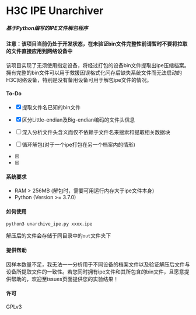 # H3C IPE Unarchiver

##### 基于Python编写的IPE文件解包程序



<h4>注意：该项目当前仍处于开发状态，在未验证bin文件完整性前请暂时不要将拉取的文件直接应用到网络设备中</h4>

该项目实现了无须使用指定设备，将经过打包的设备bin文件提取出ipe压缩档案。拥有完整的bin文件可以用于救援因误格式化闪存后缺失系统文件而无法启动的H3C网络设备，特别是没有备用设备可用于解包ipe文件的情况。



#### To-Do

- [x] 提取文件名已知的bin文件
- [x] 区分Little-endian及Big-endian编码的文件头信息
- [ ] 深入分析文件头含义而仅不依赖于文件名来搜索和提取相关数据块
- [ ] 循环解包(对于一个ipe打包在另一个档案内的情形)



- [x] 

- [x] 

#### 系统要求

* RAM > 256MB (解包时，需要可用运行内存大于ipe文件本身)
* Python (Version >= 3.7.0)



#### 如何使用

```
python3 unarchive_ipe.py xxxx.ipe
```

解压后的文件会存储于同目录中的`out`文件夹下



#### 提供帮助

因样本数量不足，我无法一一分析用于不同设备的档案文件以及验证解压后文件与设备所提取文件的一致性。若您同时拥有ipe文件和其所包含的bin文件，且愿意提供帮助的，欢迎至issues页面提供您的实验结果！



#### 许可

GPLv3